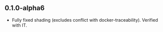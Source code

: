 

## 0.1.0-alpha6 
 - Fully fixed shading (excludes conflict with docker-traceability). Verified with IT.
 
